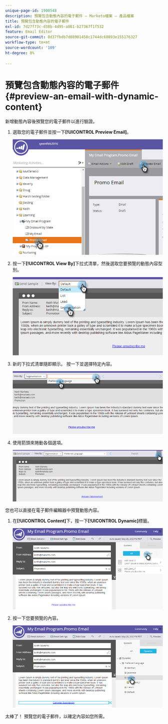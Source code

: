 ```yaml
---
unique-page-id: 1900548
description: 預覽包含動態內容的電子郵件 — Marketo檔案 — 產品檔案
title: 預覽包含動態內容的電子郵件
exl-id: 7d27f73c-d38b-4d95-a861-b27367f1f532
feature: Email Editor
source-git-commit: 0d37fbdb7d08901458c1744dc68893e155176327
workflow-type: tm+mt
source-wordcount: '109'
ht-degree: 0%

---
```


# 預覽包含動態內容的電子郵件 {#preview-an-email-with-dynamic-content}

新增動態內容後預覽您的電子郵件以進行驗證。

1. 選取您的電子郵件並按一下&#x200B;**[!UICONTROL Preview Email]**。

   ![](assets/one-3.png)

1. 按一下&#x200B;**[!UICONTROL View By]**&#x200B;下拉式清單，然後選取您要預覽的動態內容型別。

   ![](assets/two-3.png)

1. 新的下拉式清單隨即顯示。 按一下並選擇特定內容。

   ![](assets/three-2.png)

1. 使用箭頭來捲動各個選項。

   ![](assets/four-1.png)

您也可以直接在電子郵件編輯器中預覽動態內容。

1. 在&#x200B;**[!UICONTROL Content]**&#x200B;下，按一下&#x200B;**[!UICONTROL Dynamic]**&#x200B;標籤。

   ![](assets/five-1.png)

1. 按一下您要預覽的內容。

   ![](assets/six.png)

太棒了！ 預覽您的電子郵件，以確定內容如您所需。
